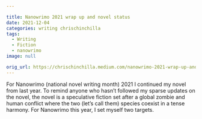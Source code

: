 ```yaml
---

title: Nanowrimo 2021 wrap up and novel status
date: 2021-12-04
categories: writing chrischinchilla
tags: 
  - Writing
  - Fiction
  - nanowrimo
image: null

orig_url: https://chrischinchilla.medium.com/nanowrimo-2021-wrap-up-and-novel-status-798214d19cec
---
```


For Nanowrimo (national novel writing month) 2021 I continued my novel from last year. To remind anyone who hasn’t followed my sparse updates on the novel, the novel is a speculative fiction set after a global zombie and human conflict where the two (let’s call them) species coexist in a tense harmony. For Nanowrimo this year, I set myself two targets.